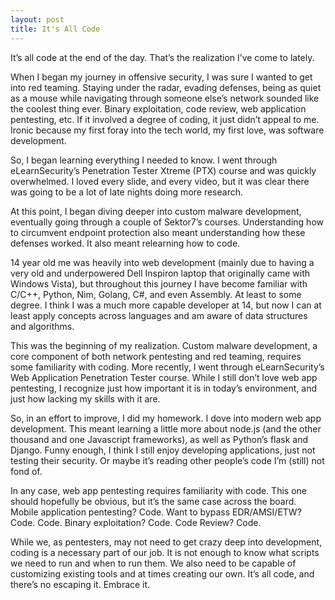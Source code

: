 ```yaml
---
layout: post
title: It's All Code
---
```


It’s all code at the end of the day. That’s the realization I’ve come to lately. 

When I began my journey in offensive security, I was sure I wanted to get into red teaming. Staying under the radar, evading defenses, being as quiet as a mouse while navigating through someone else’s network sounded like the coolest thing ever. Binary exploitation, code review, web application pentesting, etc. If it involved a degree of coding, it just didn’t appeal to me. Ironic because my first foray into the tech world, my first love, was software development.

So, I began learning everything I needed to know. I went through eLearnSecurity’s Penetration Tester Xtreme (PTX) course and was quickly overwhelmed. I loved every slide, and every video, but it was clear there was going to be a lot of late nights doing more research.

At this point, I began diving deeper into custom malware development, eventually going through a couple of Sektor7’s courses. Understanding how to circumvent endpoint protection also meant understanding how these defenses worked. It also meant relearning how to code.

14 year old me was heavily into web development (mainly due to having a very old and underpowered Dell Inspiron laptop that originally came with Windows Vista), but throughout this journey I have become familiar with C/C++, Python, Nim, Golang, C#, and even Assembly. At least to some degree. I think I was a much more capable developer at 14, but now I can at least apply concepts across languages and am aware of data structures and algorithms. 

This was the beginning of my realization. Custom malware development, a core component of both network pentesting and red teaming, requires some familiarity with coding.
More recently, I went through eLearnSecurity’s Web Application Penetration Tester course. While I still don’t love web app pentesting, I recognize just how important it is in today’s environment, and just how lacking my skills with it are.

So, in an effort to improve, I did my homework. I dove into modern web app development. This meant learning a little more about node.js (and the other thousand and one Javascript frameworks), as well as Python’s flask and Django. Funny enough, I think I still enjoy developing applications, just not testing their security. Or maybe it’s reading other people’s code I’m (still) not fond of. 

In any case, web app pentesting requires familiarity with code. This one should hopefully be obvious, but it’s the same case across the board. Mobile application pentesting? Code. Want to bypass EDR/AMSI/ETW? Code. Code. Binary exploitation? Code. Code Review? Code.

While we, as pentesters, may not need to get crazy deep into development, coding is a necessary part of our job. It is not enough to know what scripts we need to run and when to run them. We also need to be capable of customizing existing tools and at times creating our own. It’s all code, and there’s no escaping it. Embrace it. 
